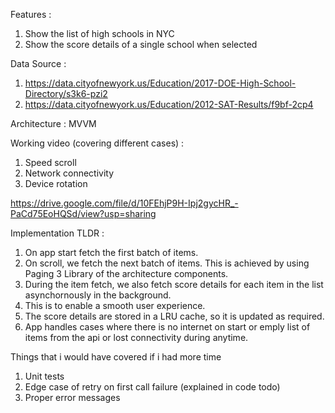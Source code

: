 Features : 
  1. Show the list of high schools in NYC
  2. Show the score details of a single school when selected 
  
 Data Source :
  1. https://data.cityofnewyork.us/Education/2017-DOE-High-School-Directory/s3k6-pzi2
  2. https://data.cityofnewyork.us/Education/2012-SAT-Results/f9bf-2cp4
  
 Architecture : MVVM
 
Working video (covering different cases) :
1. Speed scroll
2. Network connectivity
3. Device rotation

https://drive.google.com/file/d/10FEhjP9H-Ipj2gycHR_-PaCd75EoHQSd/view?usp=sharing

Implementation TLDR : 

1. On app start fetch the first batch of items.  
2. On scroll, we fetch the next batch of items. This is achieved by using Paging 3 Library of the architecture components.
3. During the item fetch, we also fetch score details for each item in the list asynchornously in the background.
4. This is to enable a smooth user experience.
5. The score details are stored in a LRU cache, so it is updated as required.
6. App handles cases where there is no internet on start or emply list of items from the api or lost connectivity during anytime.

Things that i would have covered if i had more time
1. Unit tests
2. Edge case of retry on first call failure (explained in code todo)
3. Proper error messages


